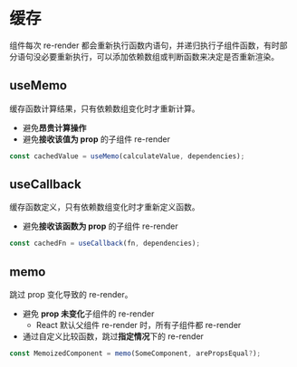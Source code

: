 # 缓存

组件每次 re-render 都会重新执行函数内语句，并递归执行子组件函数，有时部分语句没必要重新执行，可以添加依赖数组或判断函数来决定是否重新渲染。

## useMemo

缓存函数计算结果，只有依赖数组变化时才重新计算。

- 避免**昂贵计算操作**
- 避免**接收该值为 prop** 的子组件 re-render

```js
const cachedValue = useMemo(calculateValue, dependencies);
```

## useCallback

缓存函数定义，只有依赖数组变化时才重新定义函数。

- 避免**接收该函数为 prop** 的子组件 re-render

```js
const cachedFn = useCallback(fn, dependencies);
```

## memo

跳过 prop 变化导致的 re-render。

- 避免 **prop 未变化**子组件的 re-render
  - React 默认父组件 re-render 时，所有子组件都 re-render
- 通过自定义比较函数，跳过**指定情况**下的 re-render

```js
const MemoizedComponent = memo(SomeComponent, arePropsEqual?);
```
